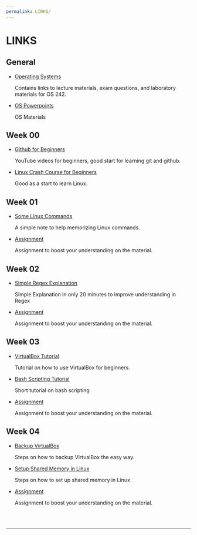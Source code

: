 ```yaml
---
permalink: LINKS/
---
```


# LINKS #

## General ##
* [Operating Systems](https://os.vlsm.org/) 

  Contains links to lecture materials, exam questions, and laboratory materials for OS 242.
* [OS Powerpoints](https://codex.cs.yale.edu/avi/os-book/OS10/slide-dir/)

  OS Materials

## Week 00 ##
* [Github for Beginners](https://www.youtube.com/watch?v=RGOj5yH7evk)

  YouTube videos for beginners, good start for learning git and github.
* [Linux Crash Course for Beginners](https://www.youtube.com/watch?v=ROjZy1WbCIA)

  Good as a start to learn Linux.

## Week 01 ##
* [Some Linux Commands](https://www.geeksforgeeks.org/linux-commands-cheat-sheet/)

  A simple note to help memorizing Linux commands.
* [Assignment](https://demos.vlsm.org/)

  Assignment to boost your understanding on the material.

## Week 02 ##
* [Simple Regex Explanation](https://www.youtube.com/watch?v=rhzKDrUiJVk)

  Simple Explanation in only 20 minutes to improve understanding in Regex
* [Assignment](https://demos.vlsm.org/)

  Assignment to boost your understanding on the material.

## Week 03 ##
* [VirtualBox Tutorial](https://www.youtube.com/watch?v=sB_5fqiysi4)

  Tutorial on how to use VirtualBox for beginners.
* [Bash Scripting Tutorial](https://www.youtube.com/watch?v=tK9Oc6AEnR4&t=381s)

  Short tutorial on bash scripting
* [Assignment](https://demos.vlsm.org/)

  Assignment to boost your understanding on the material.

## Week 04 ##
* [Backup VirtualBox](https://youtu.be/i0-0dVyGBVw?si=Or2zikIkmdzLavdH)

  Steps on how to backup VirtualBox the easy way.
* [Setup Shared Memory in Linux](https://youtu.be/WgVSq-sgHOc?si=1wgwJoSaUmtAdpC1)

  Steps on how to set up shared memory in Linux
* [Assignment](https://demos.vlsm.org/)

  Assignment to boost your understanding on the material.

<br>
<br>
<hr>

